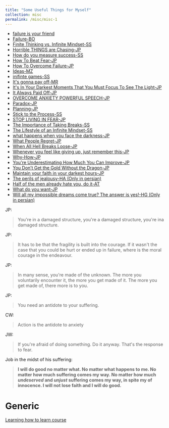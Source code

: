 ```yaml
---
title: "Some Useful Things for Myself"
collection: misc
permalink: /misc/misc-1
---
```


- [failure is your friend](https://github.com/alirezakazemipour/alirezakazemipour.github.io/raw/refs/heads/master/_vids/failure%20is%20your%20friend.mp4)
- [Failure-BO](https://github.com/alirezakazemipour/alirezakazemipour.github.io/raw/refs/heads/master/_vids%2FFailure-BO.mp4)
- [Finite Thinking vs. Infinite Mindset-SS](https://github.com/alirezakazemipour/alirezakazemipour.github.io/raw/refs/heads/master/_vids%2FFinite%20Thinking%20vs.%20Infinite%20Mindset-SS.mp4)
- [Horrible THINGS are Chasing-JP](https://github.com/alirezakazemipour/alirezakazemipour.github.io/raw/refs/heads/master/_vids%2FHorrible%20THINGS%20are%20Chasing-JP.mp4)
- [How do you measure success-SS](https://github.com/alirezakazemipour/alirezakazemipour.github.io/raw/refs/heads/master/_vids%2FHow%20do%20you%20measure%20success-SS.mp4)
- [How To Beat Fear-JP](https://github.com/alirezakazemipour/alirezakazemipour.github.io/raw/refs/heads/master/_vids%2FHow%20To%20Beat%20Fear-JP.mp4)
- [How To Overcome Failure-JP](https://github.com/alirezakazemipour/alirezakazemipour.github.io/raw/refs/heads/master/_vids%2FHow%20To%20Overcome%20Failure-JP.mp4)
- [Ideas-MZ](https://github.com/alirezakazemipour/alirezakazemipour.github.io/raw/refs/heads/master/_vids%2FIdeas-MZ.mp4)
- [inifinte games-SS](https://github.com/alirezakazemipour/alirezakazemipour.github.io/raw/refs/heads/master/_vids%2Finifinte%20games-SS.mp4)
- [It's gonna pay off-MR](https://github.com/alirezakazemipour/alirezakazemipour.github.io/raw/refs/heads/master/_vids%2FIt%27s%20gonna%20pay%20off-MR.mp4)
- [It's In Your Darkest Moments That You Must Focus To See The Light-JP](https://github.com/alirezakazemipour/alirezakazemipour.github.io/raw/refs/heads/master/_vids%2FIt%27s%20In%20Your%20Darkest%20Moments%20That%20You%20Must%20Focus%20To%20See%20The%20Light-JP.mp4)
- [It Always Paid Off-JP](https://github.com/alirezakazemipour/alirezakazemipour.github.io/raw/refs/heads/master/_vids%2FIt%20Always%20Paid%20Off-JP.mp4)
- [OVERCOME ANXIETY  POWERFUL SPEECH-JP](https://github.com/alirezakazemipour/alirezakazemipour.github.io/raw/refs/heads/master/_vids%2FOVERCOME%20ANXIETY%20%20POWERFUL%20SPEECH-JP.mp4)
- [Paradox-JP](https://github.com/alirezakazemipour/alirezakazemipour.github.io/raw/refs/heads/master/_vids%2FParadox-JP.mp4)
- [Planning-JP](https://github.com/alirezakazemipour/alirezakazemipour.github.io/raw/refs/heads/master/_vids%2FPlanning-JP.mp4)
- [Stick to the Process-SS](https://github.com/alirezakazemipour/alirezakazemipour.github.io/raw/refs/heads/master/_vids%2FStick%20to%20the%20Process-SS.mp4)
- [STOP LIVING IN FEAR-JP](https://github.com/alirezakazemipour/alirezakazemipour.github.io/raw/refs/heads/master/_vids%2FSTOP%20LIVING%20IN%20FEAR-JP.mp4)
- [The Importance of Taking Breaks-SS](https://github.com/alirezakazemipour/alirezakazemipour.github.io/raw/refs/heads/master/_vids%2FThe%20Importance%20of%20Taking%20Breaks-SS.mp4)
- [The Lifestyle of an Infinite Mindset-SS](https://github.com/alirezakazemipour/alirezakazemipour.github.io/raw/refs/heads/master/_vids%2FThe%20Lifestyle%20of%20an%20Infinite%20Mindset-SS.mp4)
- [what happens when you face the darkness-JP](https://github.com/alirezakazemipour/alirezakazemipour.github.io/raw/refs/heads/master/_vids%2Fwhat%20happens%20when%20you%20face%20the%20darkness-JP.mp4)
- [What People Regret-JP](https://github.com/alirezakazemipour/alirezakazemipour.github.io/raw/refs/heads/master/_vids%2FWhat%20People%20Regret-JP.mp4)
- [When All Hell Breaks Loose-JP](https://github.com/alirezakazemipour/alirezakazemipour.github.io/raw/refs/heads/master/_vids%2FWhen%20All%20Hell%20Breaks%20Loose-JP.mp4)
- [Whenever you feel like giving up, just remember this-JP](https://github.com/alirezakazemipour/alirezakazemipour.github.io/raw/refs/heads/master/_vids%2FWhenever%20you%20feel%20like%20giving%20up%2C%20just%20remember%20this-JP.mp4)
- [Why-How-JP](https://github.com/alirezakazemipour/alirezakazemipour.github.io/raw/refs/heads/master/_vids%2FWhy-How-JP.mp4)
- [You're Underestimating How Much You Can Improve-JP](https://github.com/alirezakazemipour/alirezakazemipour.github.io/raw/refs/heads/master/_vids%2FYou%27re%20Underestimating%20How%20Much%20You%20Can%20Improve-JP.mp4)
- [You Don’t Get the Gold Without the Dragon-JP](https://github.com/alirezakazemipour/alirezakazemipour.github.io/raw/refs/heads/master/_vids%2FYou%20Don%E2%80%99t%20Get%20the%20Gold%20Without%20the%20Dragon-JP.mp4)
- [Maintain your faith in your darkest hours-JP](https://github.com/alirezakazemipour/alirezakazemipour.github.io/raw/refs/heads/master/_vids%2FMaintain%20your%20faith%20in%20your%20darkest%20hours.mp4)
- [The perils of jealousy-HA (Only in persian)](https://github.com/alirezakazemipour/alirezakazemipour.github.io/raw/refs/heads/master/_vids/jealousy-HA.mp4)
- [Half of the men already hate you, do it-AT](https://github.com/alirezakazemipour/alirezakazemipour.github.io/raw/refs/heads/master/_vids/Half%20of%20the%20men%20already%20hate%20you,%20do%20it-AT.mp4)
- [What do you want-JP](https://github.com/alirezakazemipour/alirezakazemipour.github.io/raw/refs/heads/master/_vids/What%20do%20you%20want-JP.mp4)
- [Will all my impossible dreams come true? The answer is yes!-HG (Only in persian)]()

JP: 
> You're in a damaged structure, you're a damaged structure, you're ina damaged structure.

JP:
> It has to be that the fragility is built into the courage. If it wasn't the case that you could be hurt or ended up
> in failure, where is the moral courage in the endeavour.

JP:
> In many sense, you're made of the unknown. The more you voluntarily encounter it, the more you get made of it. The
> more you get made of, there more is to you.

JP:
> You need an antidote to your suffering.

CW:
> Action is the antidote to anxiety

JW:
> If you're afraid of doing something. Do it anyway. That's the response to fear.

Job in the midst of his suffering:

> __I will do good no matter what. No matter what happens to me. No matter how much suffering comes my way.
> No matter how much _undeserved_ and _unjust_ suffering comes my way, in spite my of innocence. I will not lose faith 
> and I will do good.__

# Generic
[Learning how to learn course](https://www.coursera.org/learn/learning-how-to-learn)